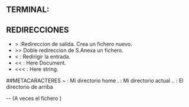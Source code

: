 ## TERMINAL:

## REDIRECCIONES 

- &gt; :Redireccion de salida. Crea un fichero nuevo.
- &gt;&gt; Doble redireccion de S.Anexa un fichero.
- &lt; : Redirigir la entrada.
- &lt;&lt; : Here Document.
- &lt;&lt;&lt; : Here string.

##METACARACTERES
~ : Mi directorio home
. : Mi directorio actual 
.. : El directorio de arriba

-- (A veces el fichero )